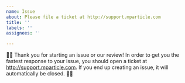 ```yaml
---
name: Issue
about: Please file a ticket at http://support.mparticle.com
title: ''
labels: ''
assignees: ''

---
```


:mega::mega: 
Thank you for starting an issue or our review!  In order to get you the fastest response to your issue, you should open a ticket at http://support.mparticle.com. If you end up creating an issue, it will automatically be closed.
:mega::mega:
